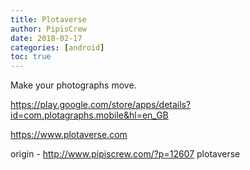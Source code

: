 ```yaml
---
title: Plotaverse
author: PipisCrew
date: 2018-02-17
categories: [android]
toc: true
---
```


Make your photographs move.

https://play.google.com/store/apps/details?id=com.plotagraphs.mobile&hl=en_GB

https://www.plotaverse.com

origin - http://www.pipiscrew.com/?p=12607 plotaverse